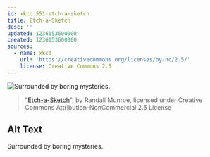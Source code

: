 ```yaml
---
id: xkcd.551-etch-a-sketch
title: Etch-a-Sketch
desc: ''
updated: 1236153600000
created: 1236153600000
sources:
  - name: xkcd
    url: 'https://creativecommons.org/licenses/by-nc/2.5/'
    license: Creative Commons 2.5
---
```

![Surrounded by boring mysteries.](https://imgs.xkcd.com/comics/etch-a-sketch.png)
> "[Etch-a-Sketch](https://xkcd.com/551/)", by Randall Munroe, licensed under Creative Commons Attribution-NonCommercial 2.5 License

## Alt Text
Surrounded by boring mysteries.
